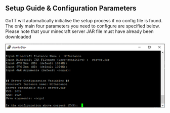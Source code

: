 ## Setup Guide & Configuration Parameters

GoTT will automatically initialise the setup process if no config file is found. The only main four parameters you need to configure are specified below. Please note that your minecraft server JAR file must have already been downloaded

![Image of Howtouse](https://github.com/ordz-404/good-ol-terminal-tools/blob/master/images/how-to-setup.png)


